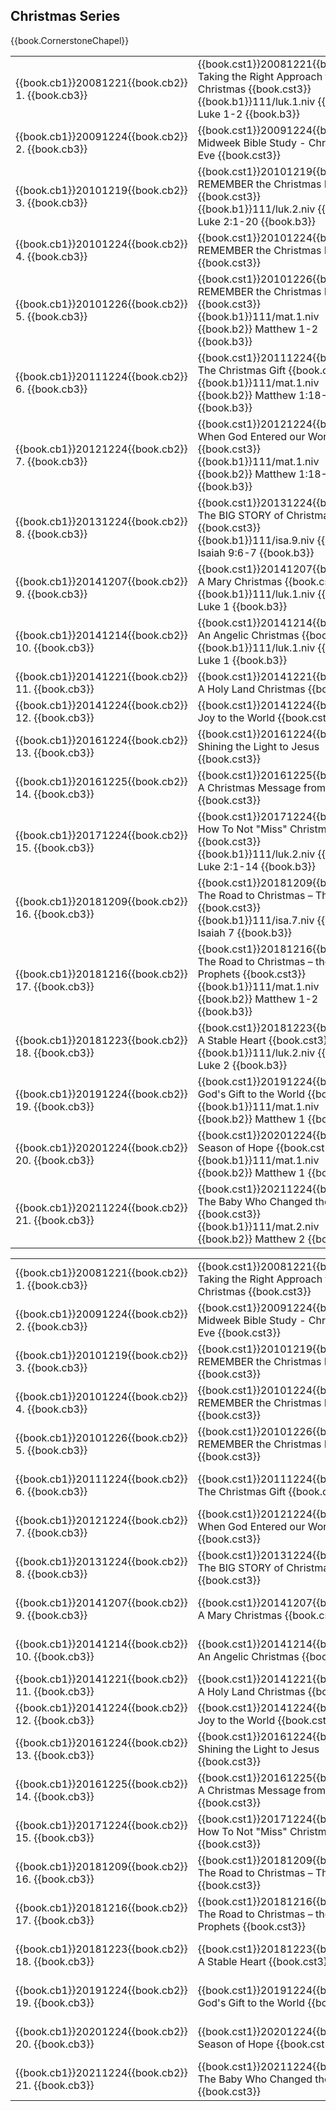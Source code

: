 <script type="text/javascript" src="utils.js"></script>

## Christmas Series

{{book.CornerstoneChapel}}


<!-- MASTER: vertical layout for "cell phone" responsive show/hide -->
<div class="phone">
<table>

<tr><td> {{book.cb1}}20081221{{book.cb2}} 1.  {{book.cb3}} </td><td> {{book.cst1}}20081221{{book.cst2}} Taking the Right Approach to Christmas {{book.cst3}} <br/> {{book.b1}}111/luk.1.niv {{book.b2}} Luke 1-2          {{book.b3}} </td><td> 12/21/2008 </td>
<tr><td> {{book.cb1}}20091224{{book.cb2}} 2.  {{book.cb3}} </td><td> {{book.cst1}}20091224{{book.cst2}} Midweek Bible Study - Christmas Eve    {{book.cst3}}                                                                      </td><td> 12/24/2009 </td>
<tr><td> {{book.cb1}}20101219{{book.cb2}} 3.  {{book.cb3}} </td><td> {{book.cst1}}20101219{{book.cst2}} REMEMBER the Christmas Meaning         {{book.cst3}} <br/> {{book.b1}}111/luk.2.niv {{book.b2}} Luke 2:1-20       {{book.b3}} </td><td> 12/19/2010 </td>
<tr><td> {{book.cb1}}20101224{{book.cb2}} 4.  {{book.cb3}} </td><td> {{book.cst1}}20101224{{book.cst2}} REMEMBER the Christmas Message         {{book.cst3}}                                                                      </td><td> 12/24/2010 </td>
<tr><td> {{book.cb1}}20101226{{book.cb2}} 5.  {{book.cb3}} </td><td> {{book.cst1}}20101226{{book.cst2}} REMEMBER the Christmas Messiah         {{book.cst3}} <br/> {{book.b1}}111/mat.1.niv {{book.b2}} Matthew 1-2       {{book.b3}} </td><td> 12/26/2010 </td>
<tr><td> {{book.cb1}}20111224{{book.cb2}} 6.  {{book.cb3}} </td><td> {{book.cst1}}20111224{{book.cst2}} The Christmas Gift                     {{book.cst3}} <br/> {{book.b1}}111/mat.1.niv {{book.b2}} Matthew 1:18-25   {{book.b3}} </td><td> 12/24/2011 </td>
<tr><td> {{book.cb1}}20121224{{book.cb2}} 7.  {{book.cb3}} </td><td> {{book.cst1}}20121224{{book.cst2}} When God Entered our World             {{book.cst3}} <br/> {{book.b1}}111/mat.1.niv {{book.b2}} Matthew 1:18-2:12 {{book.b3}} </td><td> 12/24/2012 </td>
<tr><td> {{book.cb1}}20131224{{book.cb2}} 8.  {{book.cb3}} </td><td> {{book.cst1}}20131224{{book.cst2}} The BIG STORY of Christmas             {{book.cst3}} <br/> {{book.b1}}111/isa.9.niv {{book.b2}} Isaiah 9:6-7      {{book.b3}} </td><td> 12/24/2013 </td>
<tr><td> {{book.cb1}}20141207{{book.cb2}} 9.  {{book.cb3}} </td><td> {{book.cst1}}20141207{{book.cst2}} A Mary Christmas                       {{book.cst3}} <br/> {{book.b1}}111/luk.1.niv {{book.b2}} Luke 1            {{book.b3}} </td><td> 12/07/2014 </td>
<tr><td> {{book.cb1}}20141214{{book.cb2}} 10. {{book.cb3}} </td><td> {{book.cst1}}20141214{{book.cst2}} An Angelic Christmas                   {{book.cst3}} <br/> {{book.b1}}111/luk.1.niv {{book.b2}} Luke 1            {{book.b3}} </td><td> 12/14/2014 </td>
<tr><td> {{book.cb1}}20141221{{book.cb2}} 11. {{book.cb3}} </td><td> {{book.cst1}}20141221{{book.cst2}} A Holy Land Christmas                  {{book.cst3}}                                                                      </td><td> 12/21/2014 </td>
<tr><td> {{book.cb1}}20141224{{book.cb2}} 12. {{book.cb3}} </td><td> {{book.cst1}}20141224{{book.cst2}} Joy to the World                       {{book.cst3}}                                                                      </td><td> 12/24/2014 </td>
<tr><td> {{book.cb1}}20161224{{book.cb2}} 13. {{book.cb3}} </td><td> {{book.cst1}}20161224{{book.cst2}} Shining the Light to Jesus             {{book.cst3}}                                                                      </td><td> 12/24/2016 </td>
<tr><td> {{book.cb1}}20161225{{book.cb2}} 14. {{book.cb3}} </td><td> {{book.cst1}}20161225{{book.cst2}} A Christmas Message from Nazareth      {{book.cst3}}                                                                      </td><td> 12/25/2016 </td>
<tr><td> {{book.cb1}}20171224{{book.cb2}} 15. {{book.cb3}} </td><td> {{book.cst1}}20171224{{book.cst2}} How To Not "Miss" Christmas            {{book.cst3}} <br/> {{book.b1}}111/luk.2.niv {{book.b2}} Luke 2:1-14       {{book.b3}} </td><td> 12/24/2017 </td>
<tr><td> {{book.cb1}}20181209{{book.cb2}} 16. {{book.cb3}} </td><td> {{book.cst1}}20181209{{book.cst2}} The Road to Christmas – The Virgin     {{book.cst3}} <br/> {{book.b1}}111/isa.7.niv {{book.b2}} Isaiah 7          {{book.b3}} </td><td> 12/09/2018 </td>
<tr><td> {{book.cb1}}20181216{{book.cb2}} 17. {{book.cb3}} </td><td> {{book.cst1}}20181216{{book.cst2}} The Road to Christmas – the Prophets   {{book.cst3}} <br/> {{book.b1}}111/mat.1.niv {{book.b2}} Matthew 1-2       {{book.b3}} </td><td> 12/16/2018 </td>
<tr><td> {{book.cb1}}20181223{{book.cb2}} 18. {{book.cb3}} </td><td> {{book.cst1}}20181223{{book.cst2}} A Stable Heart                         {{book.cst3}} <br/> {{book.b1}}111/luk.2.niv {{book.b2}} Luke 2            {{book.b3}} </td><td> 12/23/2018 </td>
<tr><td> {{book.cb1}}20191224{{book.cb2}} 19. {{book.cb3}} </td><td> {{book.cst1}}20191224{{book.cst2}} God's Gift to the World                {{book.cst3}} <br/> {{book.b1}}111/mat.1.niv {{book.b2}} Matthew 1         {{book.b3}} </td><td> 12/24/2019 </td>
<tr><td> {{book.cb1}}20201224{{book.cb2}} 20. {{book.cb3}} </td><td> {{book.cst1}}20201224{{book.cst2}} Season of Hope                         {{book.cst3}} <br/> {{book.b1}}111/mat.1.niv {{book.b2}} Matthew 1         {{book.b3}} </td><td> 12/24/2020 </td>
<tr><td> {{book.cb1}}20211224{{book.cb2}} 21. {{book.cb3}} </td><td> {{book.cst1}}20211224{{book.cst2}} The Baby Who Changed the World         {{book.cst3}} <br/> {{book.b1}}111/mat.2.niv {{book.b2}} Matthew 2         {{book.b3}} </td><td> 12/24/2021 </td>

</table>
</div>

<!-- COPY: horizontal layout for "desktop/tablet" responsive show/hide (simply add 2 columns to header and replace TWO FROM <br/> TO </td><td> -->
<div class="desktop">
<table>

<tr><td> {{book.cb1}}20081221{{book.cb2}} 1.  {{book.cb3}} </td><td> {{book.cst1}}20081221{{book.cst2}} Taking the Right Approach to Christmas {{book.cst3}} </td><td> {{book.b1}}111/luk.1.niv {{book.b2}} Luke 1-2          {{book.b3}} </td><td> 12/21/2008 </td>
<tr><td> {{book.cb1}}20091224{{book.cb2}} 2.  {{book.cb3}} </td><td> {{book.cst1}}20091224{{book.cst2}} Midweek Bible Study - Christmas Eve    {{book.cst3}} </td><td>                                                                </td><td> 12/24/2009 </td>
<tr><td> {{book.cb1}}20101219{{book.cb2}} 3.  {{book.cb3}} </td><td> {{book.cst1}}20101219{{book.cst2}} REMEMBER the Christmas Meaning         {{book.cst3}} </td><td> {{book.b1}}111/luk.2.niv {{book.b2}} Luke 2:1-20       {{book.b3}} </td><td> 12/19/2010 </td>
<tr><td> {{book.cb1}}20101224{{book.cb2}} 4.  {{book.cb3}} </td><td> {{book.cst1}}20101224{{book.cst2}} REMEMBER the Christmas Message         {{book.cst3}} </td><td>                                                                </td><td> 12/24/2010 </td>
<tr><td> {{book.cb1}}20101226{{book.cb2}} 5.  {{book.cb3}} </td><td> {{book.cst1}}20101226{{book.cst2}} REMEMBER the Christmas Messiah         {{book.cst3}} </td><td> {{book.b1}}111/mat.1.niv {{book.b2}} Matthew 1-2       {{book.b3}} </td><td> 12/26/2010 </td>
<tr><td> {{book.cb1}}20111224{{book.cb2}} 6.  {{book.cb3}} </td><td> {{book.cst1}}20111224{{book.cst2}} The Christmas Gift                     {{book.cst3}} </td><td> {{book.b1}}111/mat.1.niv {{book.b2}} Matthew 1:18-25   {{book.b3}} </td><td> 12/24/2011 </td>
<tr><td> {{book.cb1}}20121224{{book.cb2}} 7.  {{book.cb3}} </td><td> {{book.cst1}}20121224{{book.cst2}} When God Entered our World             {{book.cst3}} </td><td> {{book.b1}}111/mat.1.niv {{book.b2}} Matthew 1:18-2:12 {{book.b3}} </td><td> 12/24/2012 </td>
<tr><td> {{book.cb1}}20131224{{book.cb2}} 8.  {{book.cb3}} </td><td> {{book.cst1}}20131224{{book.cst2}} The BIG STORY of Christmas             {{book.cst3}} </td><td> {{book.b1}}111/isa.9.niv {{book.b2}} Isaiah 9:6-7      {{book.b3}} </td><td> 12/24/2013 </td>
<tr><td> {{book.cb1}}20141207{{book.cb2}} 9.  {{book.cb3}} </td><td> {{book.cst1}}20141207{{book.cst2}} A Mary Christmas                       {{book.cst3}} </td><td> {{book.b1}}111/luk.1.niv {{book.b2}} Luke 1            {{book.b3}} </td><td> 12/07/2014 </td>
<tr><td> {{book.cb1}}20141214{{book.cb2}} 10. {{book.cb3}} </td><td> {{book.cst1}}20141214{{book.cst2}} An Angelic Christmas                   {{book.cst3}} </td><td> {{book.b1}}111/luk.1.niv {{book.b2}} Luke 1            {{book.b3}} </td><td> 12/14/2014 </td>
<tr><td> {{book.cb1}}20141221{{book.cb2}} 11. {{book.cb3}} </td><td> {{book.cst1}}20141221{{book.cst2}} A Holy Land Christmas                  {{book.cst3}} </td><td>                                                                </td><td> 12/21/2014 </td>
<tr><td> {{book.cb1}}20141224{{book.cb2}} 12. {{book.cb3}} </td><td> {{book.cst1}}20141224{{book.cst2}} Joy to the World                       {{book.cst3}} </td><td>                                                                </td><td> 12/24/2014 </td>
<tr><td> {{book.cb1}}20161224{{book.cb2}} 13. {{book.cb3}} </td><td> {{book.cst1}}20161224{{book.cst2}} Shining the Light to Jesus             {{book.cst3}} </td><td>                                                                </td><td> 12/24/2016 </td>
<tr><td> {{book.cb1}}20161225{{book.cb2}} 14. {{book.cb3}} </td><td> {{book.cst1}}20161225{{book.cst2}} A Christmas Message from Nazareth      {{book.cst3}} </td><td>                                                                </td><td> 12/25/2016 </td>
<tr><td> {{book.cb1}}20171224{{book.cb2}} 15. {{book.cb3}} </td><td> {{book.cst1}}20171224{{book.cst2}} How To Not "Miss" Christmas            {{book.cst3}} </td><td> {{book.b1}}111/luk.2.niv {{book.b2}} Luke 2:1-14       {{book.b3}} </td><td> 12/24/2017 </td>
<tr><td> {{book.cb1}}20181209{{book.cb2}} 16. {{book.cb3}} </td><td> {{book.cst1}}20181209{{book.cst2}} The Road to Christmas – The Virgin     {{book.cst3}} </td><td> {{book.b1}}111/isa.7.niv {{book.b2}} Isaiah 7          {{book.b3}} </td><td> 12/09/2018 </td>
<tr><td> {{book.cb1}}20181216{{book.cb2}} 17. {{book.cb3}} </td><td> {{book.cst1}}20181216{{book.cst2}} The Road to Christmas – the Prophets   {{book.cst3}} </td><td> {{book.b1}}111/mat.1.niv {{book.b2}} Matthew 1-2       {{book.b3}} </td><td> 12/16/2018 </td>
<tr><td> {{book.cb1}}20181223{{book.cb2}} 18. {{book.cb3}} </td><td> {{book.cst1}}20181223{{book.cst2}} A Stable Heart                         {{book.cst3}} </td><td> {{book.b1}}111/luk.2.niv {{book.b2}} Luke 2            {{book.b3}} </td><td> 12/23/2018 </td>
<tr><td> {{book.cb1}}20191224{{book.cb2}} 19. {{book.cb3}} </td><td> {{book.cst1}}20191224{{book.cst2}} God's Gift to the World                {{book.cst3}} </td><td> {{book.b1}}111/mat.1.niv {{book.b2}} Matthew 1         {{book.b3}} </td><td> 12/24/2019 </td>
<tr><td> {{book.cb1}}20201224{{book.cb2}} 20. {{book.cb3}} </td><td> {{book.cst1}}20201224{{book.cst2}} Season of Hope                         {{book.cst3}} </td><td> {{book.b1}}111/mat.1.niv {{book.b2}} Matthew 1         {{book.b3}} </td><td> 12/24/2020 </td>
<tr><td> {{book.cb1}}20211224{{book.cb2}} 21. {{book.cb3}} </td><td> {{book.cst1}}20211224{{book.cst2}} The Baby Who Changed the World         {{book.cst3}} </td><td> {{book.b1}}111/mat.2.niv {{book.b2}} Matthew 2         {{book.b3}} </td><td> 12/24/2021 </td>

</table>
</div>


<script>
  // explicitly invoke our page setup here
  // - believe this is executed after all DOM elms (above) are up-and-running)
  // - was having difficulty with following:
  //      window.addEventListener('load', pageSetup());
  //      * it was in fact executed EACH time the page is loaded
  //      * HOWEVER the 'onload' event fired ONLY ONCE (not in navigating to other page and back)
  //        - this must have something to do with how GITBOOK does it's navigation
  //          ... not really sure

  // handles BOTH registerImgClickFullScreenHandlers() & initializeCompletedChecks()
  pageSetup();
</script>
